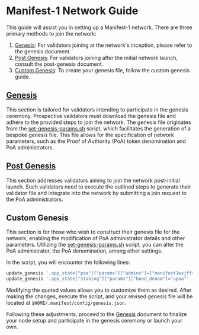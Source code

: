 # Manifest-1 Network Guide

This guide will assist you in setting up a Manifest-1 network. There are three primary methods to join the network:

1. [Genesis](./GENESIS.md): For validators joining at the network's inception, please refer to the genesis document.
2. [Post Genesis](./POST_GENESIS.md): For validators joining after the initial network launch, consult the post-genesis document.
3. [Custom Genesis](#custom-genesis): To create your genesis file, follow the custom genesis guide.

## [Genesis](./GENESIS.md)

This section is tailored for validators intending to participate in the genesis ceremony. Prospective validators must download the genesis file and adhere to the provided steps to join the network. The genesis file originates from the [set-genesis-params.sh](./set-genesis-params.sh) script, which facilitates the generation of a bespoke genesis file. This file allows for the specification of network parameters, such as the Proof of Authority (PoA) token denomination and PoA administrators.

## [Post Genesis](./POST_GENESIS.md)

This section addresses validators aiming to join the network post-initial launch. Such validators need to execute the outlined steps to generate their validator file and integrate into the network by submitting a join request to the PoA administrators.

## Custom Genesis

This section is for those who wish to construct their genesis file for the network, enabling the modification of PoA administrator details and other parameters. Utilizing the [set-genesis-params.sh](./set-genesis-params.sh) script, you can alter the PoA administrator, the PoA denomination, among other settings.

In the script, you will encounter the following lines:

```bash
update_genesis '.app_state["poa"]["params"]["admins"]=["manifest1wxjfftrc0emj5f7ldcvtpj05lxtz3t2npghwsf"]'
update_genesis '.app_state["staking"]["params"]["bond_denom"]="upoa"'
```

Modifying the quoted values allows you to customize them as desired. After making the changes, execute the script, and your revised genesis file will be located at `$HOME/.manifest/config/genesis.json`.

Following these adjustments, proceed to the [Genesis](./GENESIS.md) document to finalize your node setup and participate in the genesis ceremony or launch your own.
